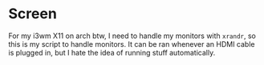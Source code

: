 # Screen

For my i3wm X11 on arch btw, I need to handle my monitors with `xrandr`, so this
is my script to handle monitors. It can be ran whenever an HDMI cable is plugged
in, but I hate the idea of running stuff automatically.
